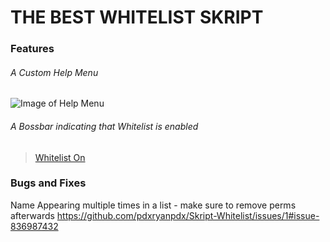 # THE BEST WHITELIST SKRIPT 
### Features 

###### A Custom Help Menu 
![Image of Help Menu](https://imgur.com/gallery/E5iVmtq)

###### A Bossbar indicating that Whitelist is enabled 
<blockquote class="imgur-embed-pub" lang="en" data-id="a/lVtVm0j"  ><a href="//imgur.com/a/lVtVm0j">Whitelist On</a></blockquote><script async src="//s.imgur.com/min/embed.js" charset="utf-8"></script>






### Bugs and Fixes

Name Appearing multiple times in a list - make sure to remove perms afterwards 
https://github.com/pdxryanpdx/Skript-Whitelist/issues/1#issue-836987432
